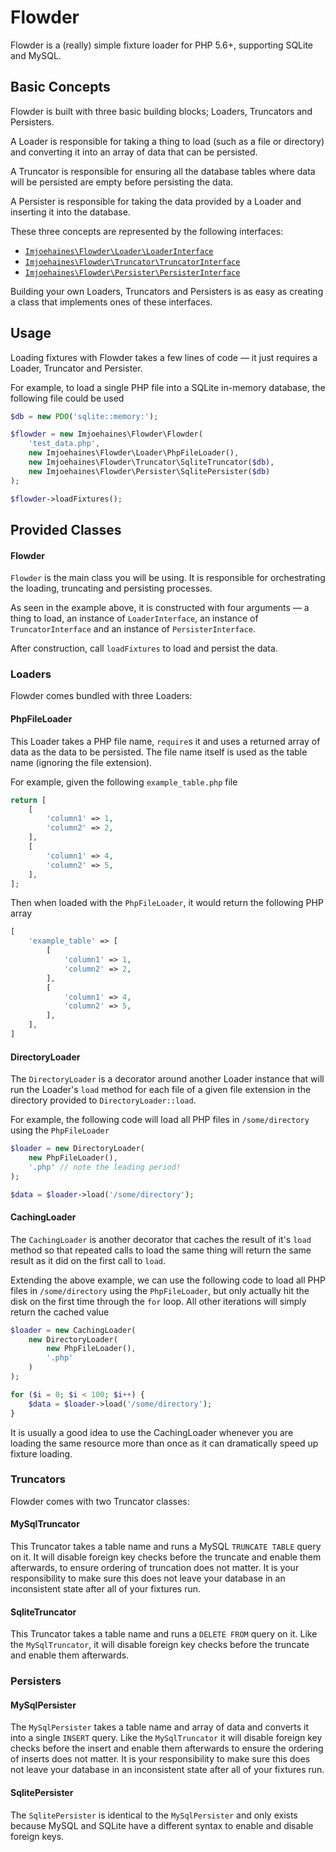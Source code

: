 # Flowder

Flowder is a (really) simple fixture loader for PHP 5.6+, supporting SQLite and MySQL.

## Basic Concepts

Flowder is built with three basic building blocks; Loaders, Truncators and Persisters.

A Loader is responsible for taking a thing to load (such as a file or directory) and converting it into an array of data that can be persisted.

A Truncator is responsible for ensuring all the database tables where data will be persisted are empty before persisting the data.

A Persister is responsible for taking the data provided by a Loader and inserting it into the database.

These three concepts are represented by the following interfaces:

- [`Imjoehaines\Flowder\Loader\LoaderInterface`](src/Loader/LoaderInterface.php)
- [`Imjoehaines\Flowder\Truncator\TruncatorInterface`](src/Truncator/TruncatorInterface.php)
- [`Imjoehaines\Flowder\Persister\PersisterInterface`](src/Persister/PersisterInterface.php)

Building your own Loaders, Truncators and Persisters is as easy as creating a class that implements ones of these interfaces.

## Usage

Loading fixtures with Flowder takes a few lines of code &mdash; it just requires a Loader, Truncator and Persister.

For example, to load a single PHP file into a SQLite in-memory database, the following file could be used

```php
$db = new PDO('sqlite::memory:');

$flowder = new Imjoehaines\Flowder\Flowder(
    'test_data.php',
    new Imjoehaines\Flowder\Loader\PhpFileLoader(),
    new Imjoehaines\Flowder\Truncator\SqliteTruncator($db),
    new Imjoehaines\Flowder\Persister\SqlitePersister($db)
);

$flowder->loadFixtures();
```

## Provided Classes

#### Flowder

`Flowder` is the main class you will be using. It is responsible for orchestrating the loading, truncating and persisting processes.

As seen in the example above, it is constructed with four arguments &mdash; a thing to load, an instance of `LoaderInterface`, an instance of `TruncatorInterface` and an instance of `PersisterInterface`.

After construction, call `loadFixtures` to load and persist the data.

### Loaders

Flowder comes bundled with three Loaders:

#### PhpFileLoader

This Loader takes a PHP file name, `require`s it and uses a returned array of data as the data to be persisted. The file name itself is used as the table name (ignoring the file extension).

For example, given the following `example_table.php` file

```php
return [
    [
        'column1' => 1,
        'column2' => 2,
    ],
    [
        'column1' => 4,
        'column2' => 5,
    ],
];

```

Then when loaded with the `PhpFileLoader`, it would return the following PHP array

```php
[
    'example_table' => [
        [
            'column1' => 1,
            'column2' => 2,
        ],
        [
            'column1' => 4,
            'column2' => 5,
        ],
    ],
]
```

#### DirectoryLoader

The `DirectoryLoader` is a decorator around another Loader instance that will run the Loader's `load` method for each file of a given file extension in the directory provided to `DirectoryLoader::load`.

For example, the following code will load all PHP files in `/some/directory` using the `PhpFileLoader`

```php
$loader = new DirectoryLoader(
    new PhpFileLoader(),
    '.php' // note the leading period!
);

$data = $loader->load('/some/directory');
```

#### CachingLoader

The `CachingLoader` is another decorator that caches the result of it's `load` method so that repeated calls to load the same thing will return the same result as it did on the first call to `load`.

Extending the above example, we can use the following code to load all PHP files in `/some/directory` using the `PhpFileLoader`, but only actually hit the disk on the first time through the `for` loop. All other iterations will simply return the cached value

```php
$loader = new CachingLoader(
    new DirectoryLoader(
        new PhpFileLoader(),
        '.php'
    )
);

for ($i = 0; $i < 100; $i++) {
    $data = $loader->load('/some/directory');
}
```

It is usually a good idea to use the CachingLoader whenever you are loading the same resource more than once as it can dramatically speed up fixture loading.

### Truncators

Flowder comes with two Truncator classes:

#### MySqlTruncator

This Truncator takes a table name and runs a MySQL `TRUNCATE TABLE` query on it. It will disable foreign key checks before the truncate and enable them afterwards, to ensure ordering of truncation does not matter. It is your responsibility to make sure this does not leave your database in an inconsistent state after all of your fixtures run.

#### SqliteTruncator

This Truncator takes a table name and runs a `DELETE FROM` query on it. Like the `MySqlTruncator`, it will disable foreign key checks before the truncate and enable them afterwards.

### Persisters

#### MySqlPersister

The `MySqlPersister` takes a table name and array of data and converts it into a single `INSERT` query. Like the `MySqlTruncator` it will disable foreign key checks before the insert and enable them afterwards to ensure the ordering of inserts does not matter. It is your responsibility to make sure this does not leave your database in an inconsistent state after all of your fixtures run.

#### SqlitePersister

The `SqlitePersister` is identical to the `MySqlPersister` and only exists because MySQL and SQLite have a different syntax to enable and disable foreign keys.
